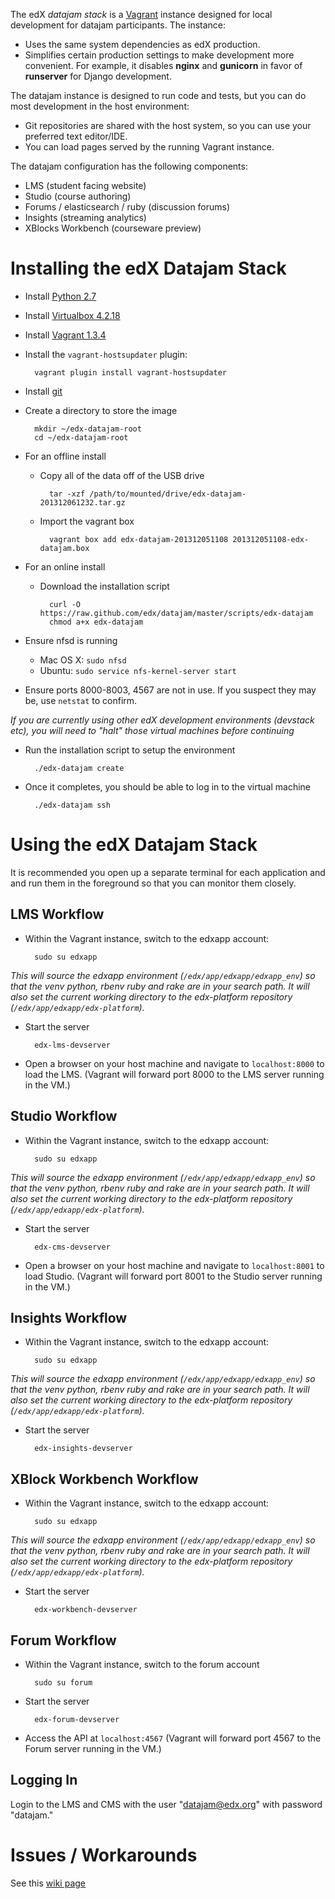 The edX *datajam stack* is a [Vagrant](http://www.vagrantup.com/about.html) instance designed for local development for datajam participants.  The instance:

* Uses the same system dependencies as edX production.
* Simplifies certain production settings to make development more convenient.  For example, it disables **nginx** and **gunicorn** in favor of **runserver** for Django development.

The datajam instance is designed to run code and tests, but you can do most development in the host environment:

* Git repositories are shared with the host system, so you can use your preferred text editor/IDE.
* You can load pages served by the running Vagrant instance.

The datajam configuration has the following components:
* LMS (student facing website)
* Studio (course authoring)
* Forums / elasticsearch / ruby (discussion forums)
* Insights (streaming analytics)
* XBlocks Workbench (courseware preview)

# Installing the edX Datajam Stack

* Install [Python 2.7](http://www.python.org/download/releases/2.7.6/)
* Install [Virtualbox 4.2.18](https://www.virtualbox.org/wiki/Download_Old_Builds_4_2)
* Install [Vagrant 1.3.4](https://github.com/edx/configuration/wiki/Installing-Vagrant)
* Install the `vagrant-hostsupdater` plugin:

        vagrant plugin install vagrant-hostsupdater

* Install [git](http://git-scm.com/downloads)
* Create a directory to store the image

        mkdir ~/edx-datajam-root
        cd ~/edx-datajam-root

* For an offline install
    * Copy all of the data off of the USB drive

            tar -xzf /path/to/mounted/drive/edx-datajam-201312061232.tar.gz

    * Import the vagrant box

            vagrant box add edx-datajam-201312051108 201312051108-edx-datajam.box

* For an online install

    * Download the installation script
    
            curl -O https://raw.github.com/edx/datajam/master/scripts/edx-datajam
            chmod a+x edx-datajam

* Ensure nfsd is running
    * Mac OS X: `sudo nfsd`
    * Ubuntu: `sudo service nfs-kernel-server start`

* Ensure ports 8000-8003, 4567 are not in use.  If you suspect they may be, use `netstat` to confirm.

*If you are currently using other edX development environments (devstack etc), you will need to "halt" those virtual machines before continuing*

* Run the installation script to setup the environment

        ./edx-datajam create

* Once it completes, you should be able to log in to the virtual machine

        ./edx-datajam ssh


# Using the edX Datajam Stack

It is recommended you open up a separate terminal for each application and and run them in the foreground so that you can monitor them closely.

## LMS Workflow

* Within the Vagrant instance, switch to the edxapp account:

        sudo su edxapp

*This will source the edxapp environment (`/edx/app/edxapp/edxapp_env`) so that the venv python, rbenv ruby and rake are in your search path.  It will also set the current working directory to the edx-platform repository (`/edx/app/edxapp/edx-platform`).*

* Start the server

        edx-lms-devserver

* Open a browser on your host machine and navigate to ``localhost:8000`` to load the LMS.  (Vagrant will forward port 8000 to the LMS server running in the VM.)

## Studio Workflow

* Within the Vagrant instance, switch to the edxapp account:

        sudo su edxapp

*This will source the edxapp environment (`/edx/app/edxapp/edxapp_env`) so that the venv python, rbenv ruby and rake are in your search path.  It will also set the current working directory to the edx-platform repository (`/edx/app/edxapp/edx-platform`).*

* Start the server

        edx-cms-devserver

* Open a browser on your host machine and navigate to ``localhost:8001`` to load Studio.  (Vagrant will forward port 8001 to the Studio server running in the VM.)


## Insights Workflow

* Within the Vagrant instance, switch to the edxapp account:

        sudo su edxapp

*This will source the edxapp environment (`/edx/app/edxapp/edxapp_env`) so that the venv python, rbenv ruby and rake are in your search path.  It will also set the current working directory to the edx-platform repository (`/edx/app/edxapp/edx-platform`).*

* Start the server

        edx-insights-devserver


## XBlock Workbench Workflow

* Within the Vagrant instance, switch to the edxapp account:

        sudo su edxapp

*This will source the edxapp environment (`/edx/app/edxapp/edxapp_env`) so that the venv python, rbenv ruby and rake are in your search path.  It will also set the current working directory to the edx-platform repository (`/edx/app/edxapp/edx-platform`).*

* Start the server

        edx-workbench-devserver


## Forum Workflow

* Within the Vagrant instance, switch to the forum account

        sudo su forum

* Start the server

        edx-forum-devserver

* Access the API at ``localhost:4567`` (Vagrant will forward port 4567 to the Forum server running in the VM.)

## Logging In

Login to the LMS and CMS with the user "datajam@edx.org" with password "datajam."

# Issues / Workarounds

See this [wiki page](https://github.com/edx/datajam/wiki/Workarounds-for-Issues)
